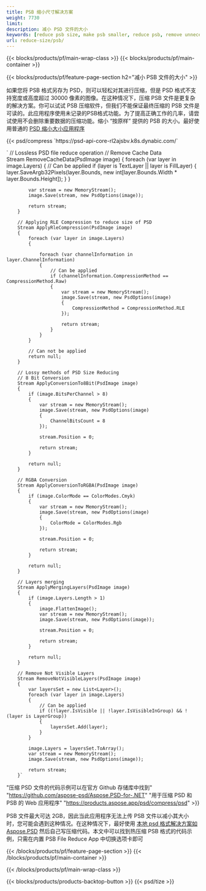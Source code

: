 ```yaml
---
title: PSB 缩小尺寸解决方案
weight: 7730
limit: 
description: 减小 PSD 文件的大小
keywords: [reduce psb size, make psb smaller, reduce psb, remove unnecessary psb data, compress psb file, compress psb]
url: reduce-size/psb/
---
```

{{< blocks/products/pf/main-wrap-class >}}
{{< blocks/products/pf/main-container >}}

{{< blocks/products/pf/feature-page-section h2="减小 PSB 文件的大小" >}}

<p>如果您将 PSB 格式另存为 PSD，则可以轻松对其进行压缩，但是 PSD 格式不支持宽度或高度超过 30000 像素的图像。在这种情况下，压缩 PSB 文件是更复杂的解决方案。你可以试试 PSB 压缩软件，但我们不能保证最终压缩的 PSB 文件是可读的。此应用程序使用未记录的PSB格式功能。为了提高正确工作的几率，请尝试使用不会删除重要数据的压缩功能。缩小 “按原样” 提供的 PSB 的大小。最好使用普通的 <a href="/psd/reduce-size">PSD 缩小大小应用程序</a></p>
{{< psd/compress `https://psd-api-core-rl2ajsbv.k8s.dynabic.com/` 

`        // Lossless PSD file reduce operation
        // Remove Cache Data			
        Stream RemoveCacheData(PsdImage image)
        {
            foreach (var layer in image.Layers)
            {
                // Can be applied
                if (layer is TextLayer || layer is FillLayer)
                {
                    layer.SaveArgb32Pixels(layer.Bounds, new int[layer.Bounds.Width * layer.Bounds.Height]);
                }
            }

            var stream = new MemoryStream();
            image.Save(stream, new PsdOptions(image));

            return stream;
        }

        // Applying RLE Compression to reduce size of PSD
        Stream ApplyRleCompression(PsdImage image)
        {
            foreach (var layer in image.Layers)
            {

                foreach (var channelInformation in layer.ChannelInformation)
                {
                    // Can be applied
                    if (channelInformation.CompressionMethod == CompressionMethod.Raw)
                    {
                        var stream = new MemoryStream();
                        image.Save(stream, new PsdOptions(image)
                        {
                            CompressionMethod = CompressionMethod.RLE
                        });

                        return stream;
                    }
                }
            }

            // Can not be applied
            return null;
        }

        // Lossy methods of PSD Size Reducing
        // 8 Bit Conversion
        Stream ApplyConversionTo8Bit(PsdImage image)
        {
            if (image.BitsPerChannel > 8)
            {
                var stream = new MemoryStream();
                image.Save(stream, new PsdOptions(image)
                {
                    ChannelBitsCount = 8
                });

                stream.Position = 0;

                return stream;
            }

            return null;
        }
       
        // RGBA Conversion
        Stream ApplyConversionToRGBA(PsdImage image)
        {
            if (image.ColorMode == ColorModes.Cmyk)
            {
                var stream = new MemoryStream();
                image.Save(stream, new PsdOptions(image)
                {
                    ColorMode = ColorModes.Rgb
                });

                stream.Position = 0;

                return stream;
            }

            return null;
        }

        // Layers merging
        Stream ApplyMergingLayers(PsdImage image)
        {
            if (image.Layers.Length > 1)
            {
                image.FlattenImage();
                var stream = new MemoryStream();
                image.Save(stream, new PsdOptions(image));

                stream.Position = 0;

                return stream;
            }

            return null;
        }

        // Remove Not Visible Layers
        Stream RemoveNotVisibleLayers(PsdImage image)
        {
            var layersSet = new List<Layer>();
            foreach (var layer in image.Layers)
            {
                // Can be applied
                if ((!layer.IsVisible || !layer.IsVisibleInGroup) && !(layer is LayerGroup))
                {
                    layersSet.Add(layer);
                }
            }

            image.Layers = layersSet.ToArray();
            var stream = new MemoryStream();
            image.Save(stream, new PsdOptions(image));

            return stream;
        }` 
"压缩 PSD 文件的代码示例可以在官方 Github 存储库中找到"  "https://github.com/aspose-psd/Aspose.PSD-for-.NET" 
"用于压缩 PSD 和 PSB 的 Web 应用程序" "https://products.aspose.app/psd/compress/psd" >}}
<p>PSB 文件最大可达 2GB，因此当此应用程序无法上传 PSB 文件以减小其大小时，您可能会遇到这种情况。在这种情况下，最好使用 <a href="/psd">本地 psd 格式解决方案如 Aspose.PSD</a> 然后自己写压缩代码。本文中可以找到热压缩 PSB 格式的代码示例，只需在内置 PSB File Reduce App 中切换选项卡即可</p>
{{< /blocks/products/pf/feature-page-section >}}
{{< /blocks/products/pf/main-container >}}


{{< /blocks/products/pf/main-wrap-class >}}

{{< blocks/products/products-backtop-button >}}
{{< psd/tize >}}
